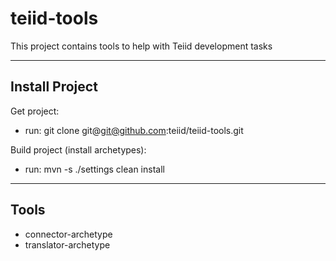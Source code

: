 teiid-tools
===========

This project contains tools to help with Teiid development tasks

-------
Install Project
-------

Get project:
-   run: git clone git@git@github.com:teiid/teiid-tools.git

Build project (install archetypes):

-   run:  mvn -s ./settings clean install

------
Tools
------

-   connector-archetype
-   translator-archetype




